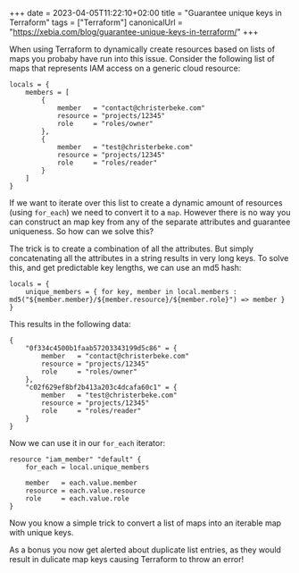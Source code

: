 +++ 
date = 2023-04-05T11:22:10+02:00
title = "Guarantee unique keys in Terraform"
tags = ["Terraform"]
canonicalUrl = "https://xebia.com/blog/guarantee-unique-keys-in-terraform/"
+++

When using Terraform to dynamically create resources based on lists of maps you probaby have run into this issue.
Consider the following list of maps that represents IAM access on a generic cloud resource:

```hcl
locals = {
    members = [
        {
            member   = "contact@christerbeke.com"
            resource = "projects/12345"
            role     = "roles/owner"
        },
        {
            member   = "test@christerbeke.com"
            resource = "projects/12345"
            role     = "roles/reader"
        }
    ]
}
```

If we want to iterate over this list to create a dynamic amount of resources (using `for_each`) we need to convert it to a `map`.
However there is no way you can construct an map key from any of the separate attributes and guarantee uniqueness.
So how can we solve this?

The trick is to create a combination of all the attributes.
But simply concatenating all the attributes in a string results in very long keys.
To solve this, and get predictable key lengths, we can use an md5 hash:

```hcl
locals = {
    unique_members = { for key, member in local.members : md5("${member.member}/${member.resource}/${member.role}") => member }
}
```

This results in the following data:

```hcl
{
    "0f334c4500b1faab57203343199d5c86" = {
        member   = "contact@christerbeke.com"
        resource = "projects/12345"
        role     = "roles/owner"
    },
    "c02f629ef8bf2b413a203c4dcafa60c1" = {
        member   = "test@christerbeke.com"
        resource = "projects/12345"
        role     = "roles/reader"
    }
}
```

Now we can use it in our `for_each` iterator:

```hcl
resource "iam_member" "default" {
    for_each = local.unique_members

    member   = each.value.member
    resource = each.value.resource
    role     = each.value.role
}
```

Now you know a simple trick to convert a list of maps into an iterable map with unique keys.

As a bonus you now get alerted about duplicate list entries, as they would result in dulicate map keys causing Terraform to throw an error!
